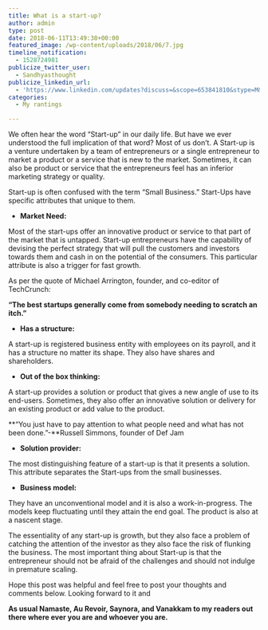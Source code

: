 ```yaml
---
title: What is a start-up?
author: admin
type: post
date: 2018-06-11T13:49:38+00:00
featured_image: /wp-content/uploads/2018/06/7.jpg
timeline_notification:
  - 1528724981
publicize_twitter_user:
  - Sandhyasthought
publicize_linkedin_url:
  - 'https://www.linkedin.com/updates?discuss=&scope=653841810&stype=M&topic=6411937317392605184&type=U&a=WQhm'
categories:
  - My rantings

---
```

We often hear the word &#8220;Start-up&#8221; in our daily life. But have we ever understood the full implication of that word? Most of us don&#8217;t. A Start-up is a venture undertaken by a team of entrepreneurs or a single entrepreneur to market a product or a service that is new to the market. Sometimes, it can also be product or service that the entrepreneurs feel has an inferior marketing strategy or quality.

Start-up is often confused with the term &#8220;Small Business.&#8221; Start-Ups have specific attributes that unique to them.

  * **Market Need:** 

Most of the start-ups offer an innovative product or service to that part of the market that is untapped. Start-up entrepreneurs have the capability of devising the perfect strategy that will pull the customers and investors towards them and cash in on the potential of the consumers. This particular attribute is also a trigger for fast growth.

As per the quote of Michael Arrington, founder, and co-editor of TechCrunch:

**&#8220;The best startups generally come from somebody needing to scratch an itch.&#8221;**

  * **Has a structure:**

A start-up is registered business entity with employees on its payroll, and it has a structure no matter its shape. They also have shares and shareholders.

  * **Out of the box thinking:**

A start-up provides a solution or product that gives a new angle of use to its end-users. Sometimes, they also offer an innovative solution or delivery for an existing product or add value to the product.

 **&#8220;You just have to pay attention to what people need and what has not been done.&#8221;-**Russell Simmons, founder of Def Jam

  * **Solution provider:**

The most distinguishing feature of a start-up is that it presents a solution. This attribute separates the Start-ups from the small businesses.

  * **Business model:**

They have an unconventional model and it is also a work-in-progress. The models keep fluctuating until they attain the end goal. The product is also at a nascent stage.

The essentiality of any start-up is growth, but they also face a problem of catching the attention of the investor as they also face the risk of flunking the business. The most important thing about Start-up is that the entrepreneur should not be afraid of the challenges and should not indulge in premature scaling.

Hope this post was helpful and feel free to post your thoughts and comments below. Looking forward to it and

**As usual Namaste, Au Revoir, Saynora, and Vanakkam to my readers out there where ever you are and whoever you are.**